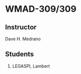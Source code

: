 <h1>WMAD-309/309</h1>

<h2>Instructor</h2>
Dave H. Medrano

<h2>Students</h2>
<ol>
    <li>LEGASPI, Lambert</li>
</ol>
